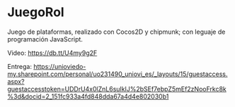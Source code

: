 # JuegoRol
Juego de plataformas, realizado con Cocos2D y chipmunk; con leguaje de programación JavaScript.

Video:  https://db.tt/U4my9g2F

Entrega: https://unioviedo-my.sharepoint.com/personal/uo231490_uniovi_es/_layouts/15/guestaccess.aspx?guestaccesstoken=UDDrU4x0lZnL6suIklJ%2bSEf7ebpZ5mEf2zNooFrkc8k%3d&docid=2_151fc933a4fd848dda67a4d4e802030b1

